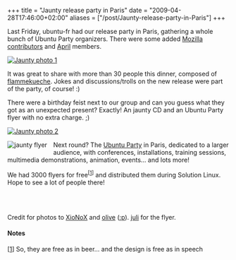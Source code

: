 +++
title = "Jaunty release party in Paris"
date = "2009-04-28T17:46:00+02:00"
aliases = ["/post/Jaunty-release-party-in-Paris"]
+++
    <p>Last Friday, ubuntu-fr had our release party in Paris, gathering a whole bunch of Ubuntu Party organizers. There were some added <a href="http://www.mozilla-europe.org">Mozilla contributors</a> and <a href="http://www.april.org/" hreflang="fr">April</a> members.</p>


<p><a href="/public/Ubuntu_Party/ensemble1.jpeg"><img src="/public/Ubuntu_Party/.ensemble1_m.jpg" alt="Jaunty photo 1" style="display:block;margin:0 auto" title="Jaunty photo 1, avr. 2009"></a></p>


<p>It was great to share with more than 30 people this dinner, composed of <a href="http://en.wikipedia.org/wiki/Tarte_flamb%C3%A9e" hreflang="en">flammekueche</a>. Jokes and discussions/trolls on the new release were part of the party, of course! :)</p>


<p>There were a birthday feist next to our group and can you guess what they got as an unexpected present? Exactly! An jaunty CD and an Ubuntu Party flyer with no extra charge. ;)</p>


<p><a href="/public/Ubuntu_Party/DSC05211.JPG"><img src="/public/Ubuntu_Party/.DSC05211_m.jpg" alt="Jaunty photo 2" style="display:block;margin:0 auto" title="Jaunty photo 2, avr. 2009"></a></p>


<p><a href="/public/Ubuntu_Party/flyer_ubuntu_party04.jpg"><img src="/public/Ubuntu_Party/.flyer_ubuntu_party04_m.jpg" alt="jaunty flyer" style="float:left;margin:0 1em 1em 0" title="jaunty flyer, avr. 2009"></a>
Next round? The <a href="http://www.ubuntu-party.org/" hreflang="fr">Ubuntu Party</a> in Paris, dedicated to a larger audience, with conferences, installations, training sessions, multimedia demonstrations, animation, events… and lots more!</p>


<p>We had 3000 flyers for free<sup>[<a href="#pnote-78-1">1</a>]</sup> and distributed them during Solution Linux. Hope to see a lot of people there!<p>


<p><br>
<br></p>


<p>Credit for photos to <a href="https://launchpad.net/~xionox" hreflang="en">XioNoX</a> and <a href="http://en.wikipedia.org/wiki/Olive" hreflang="en">olive</a> (<a href="https://wiki.ubuntu.com/OlivierFraysse">:p</a>). <a href="http://latolo.didrocks.fr/" hreflang="fr">juli</a> for the flyer.</p>
<div><h4>Notes</h4>
<p>[<a href="#rev-pnote-78-1">1</a>] So, they are free as in beer… and the design is free as in speech</p><div>